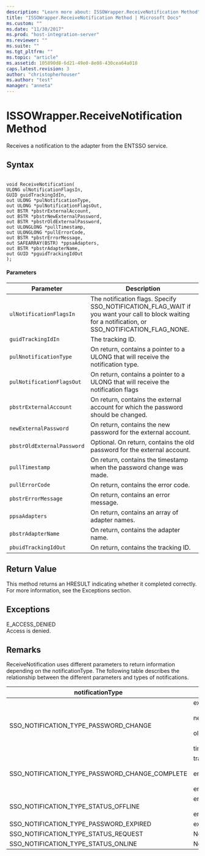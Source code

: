```yaml
---
description: "Learn more about: ISSOWrapper.ReceiveNotification Method"
title: "ISSOWrapper.ReceiveNotification Method | Microsoft Docs"
ms.custom: ""
ms.date: "11/30/2017"
ms.prod: "host-integration-server"
ms.reviewer: ""
ms.suite: ""
ms.tgt_pltfrm: ""
ms.topic: "article"
ms.assetid: 105890d8-6d21-49e0-8e08-430cea64a018
caps.latest.revision: 3
author: "christopherhouser"
ms.author: "test"
manager: "anneta"
---
```

# ISSOWrapper.ReceiveNotification Method
Receives a notification to the adapter from the ENTSSO service.  
  
## Syntax  
  
```cpp#  
  
void ReceiveNotification(  
ULONG ulNotificationFlagsIn,  
GUID guidTrackingIdIn,  
out ULONG *pulNotificationType,  
out ULONG *pulNotificationFlagsOut,  
out BSTR *pbstrExternalAccount,  
out BSTR *pbstrNewExternalPassword,  
out BSTR *pbstrOldExternalPassword,  
out ULONGLONG *pullTimestamp,  
out ULONGLONG *pullErrorCode,  
out BSTR *pbstrErrorMessage,  
out SAFEARRAY(BSTR) *ppsaAdapters,  
out BSTR *pbstrAdapterName,  
out GUID *pguidTrackingIdOut  
);  
```  
  
#### Parameters  
  
|Parameter|Description|  
|---------------|-----------------|  
|`ulNotificationFlagsIn`|The notification flags. Specify SSO_NOTIFICATION_FLAG_WAIT if you want your call to block waiting for a notification, or SSO_NOTIFICATION_FLAG_NONE.|  
|`guidTrackingIdIn`|The tracking ID.|  
|`pulNnotificationType`|On return, contains a pointer to a ULONG that will receive the notification type.|  
|`pulNotificationFlagsOut`|On return, contains a pointer to a ULONG that will receive the notification flags|  
|`pbstrExternalAccount`|On return, contains the external account for which the password should be changed.|  
|`newExternalPassword`|On return, contains the new password for the external account.|  
|`pbstrOldExternalPassword`|Optional. On return, contains the old password for the external account.|  
|`pullTimestamp`|On return, contains the timestamp when the password change was made.|  
|`pullErrorCode`|On return, contains the error code.|  
|`pbstrErrorMessage`|On return, contains an error message.|  
|`ppsaAdapters`|On return, contains an array of adapter names.|  
|`pbstrAdapterName`|On return, contains the adapter name.|  
|`pbuidTrackingIdOut`|On return, contains the tracking ID.|  
  
## Return Value  
 This method returns an HRESULT indicating whether it completed correctly. For more information, see the Exceptions section.  
  
## Exceptions  
 E_ACCESS_DENIED  
 Access is denied.  
  
## Remarks  
 ReceiveNotification uses different parameters to return information depending on the notificationType. The following table describes the relationship between the different parameters and types of notifications.  
  
|notificationType|Parameters|  
|----------------------|----------------|  
|SSO_NOTIFICATION_TYPE_PASSWORD_CHANGE|externalAccount<br /><br /> newExternalPassword<br /><br /> oldExternalPassword<br /><br /> timestamp|  
|SSO_NOTIFICATION_TYPE_PASSWORD_CHANGE_COMPLETE|trackingIdIn<br /><br /> errorCode<br /><br /> errorMessage|  
|SSO_NOTIFICATION_TYPE_STATUS_OFFLINE|errorCode<br /><br /> errorMessage|  
|SSO_NOTIFICATION_TYPE_PASSWORD_EXPIRED|externalAccount|  
|SSO_NOTIFICATION_TYPE_STATUS_REQUEST|None|  
|SSO_NOTIFICATION_TYPE_STATUS_ONLINE|None|
